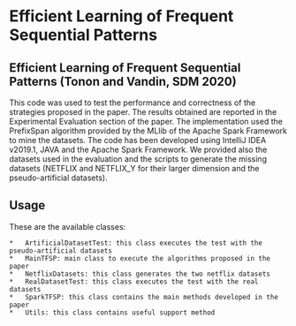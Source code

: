 # Efficient Learning of Frequent Sequential Patterns
## Efficient Learning of Frequent Sequential Patterns (Tonon and Vandin, SDM 2020)

This code was used to test the performance and correctness of the strategies proposed in the paper. The results obtained are reported in the Experimental Evaluation section of the paper. The implementation used the PrefixSpan algorithm provided by the MLlib of the Apache Spark Framework to mine the datasets. The code has been developed using IntelliJ IDEA v2019.1, JAVA and the Apache Spark Framework.
We provided also the datasets used in the evaluation and the scripts to generate the missing datasets (NETFLIX and NETFLIX_Y for their larger dimension and the pseudo-artificial datasets).

## Usage
These are the available classes:

	* 	ArtificialDatasetTest: this class executes the test with the pseudo-artificial datasets 
	* 	MainTFSP: main class to execute the algorithms proposed in the paper
	* 	NetflixDatasets: this class generates the two netflix datasets
	* 	RealDatasetTest: this class executes the test with the real datasets
	* 	SparkTFSP: this class contains the main methods developed in the paper
	* 	Utils: this class contains useful support method
